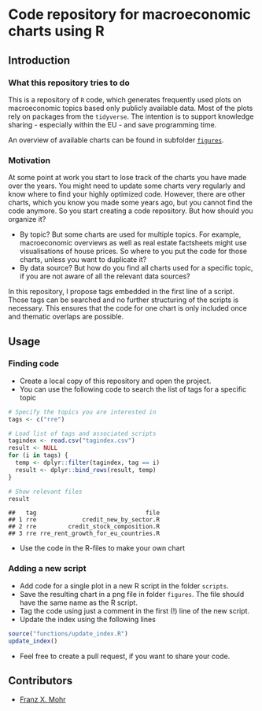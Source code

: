 Code repository for macroeconomic charts using R
================

## Introduction

### What this repository tries to do

This is a repository of `R` code, which generates frequently used plots
on macroeconomic topics based only publicly available data. Most of the
plots rely on packages from the `tidyverse`. The intention is to support
knowledge sharing - especially within the EU - and save programming
time.

An overview of available charts can be found in subfolder
[`figures`](/figures).

### Motivation

At some point at work you start to lose track of the charts you have
made over the years. You might need to update some charts very regularly
and know where to find your highly optimized code. However, there are
other charts, which you know you made some years ago, but you cannot
find the code anymore. So you start creating a code repository. But how
should you organize it?

- By topic? But some charts are used for multiple topics. For example,
  macroeconomic overviews as well as real estate factsheets might use
  visualisations of house prices. So where to you put the code for those
  charts, unless you want to duplicate it?
- By data source? But how do you find all charts used for a specific
  topic, if you are not aware of all the relevant data sources?

In this repository, I propose tags embedded in the first line of a
script. Those tags can be searched and no further structuring of the
scripts is necessary. This ensures that the code for one chart is only
included once and thematic overlaps are possible.

## Usage

### Finding code

- Create a local copy of this repository and open the project.
- You can use the following code to search the list of tags for a
  specific topic

``` r
# Specify the topics you are interested in
tags <- c("rre")

# Load list of tags and associated scripts
tagindex <- read.csv("tagindex.csv")
result <- NULL
for (i in tags) {
  temp <- dplyr::filter(tagindex, tag == i)
  result <- dplyr::bind_rows(result, temp)
}

# Show relevant files
result
```

    ##   tag                               file
    ## 1 rre             credit_new_by_sector.R
    ## 2 rre         credit_stock_composition.R
    ## 3 rre rre_rent_growth_for_eu_countries.R

- Use the code in the R-files to make your own chart

### Adding a new script

- Add code for a single plot in a new R script in the folder `scripts`.
- Save the resulting chart in a png file in folder `figures`. The file
  should have the same name as the R script.
- Tag the code using just a comment in the first (!) line of the new
  script.
- Update the index using the following lines

``` r
source("functions/update_index.R")
update_index()
```

- Feel free to create a pull request, if you want to share your code.

## Contributors

- [Franz X. Mohr](https://github.com/franzmohr)
